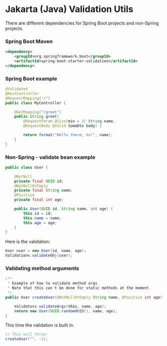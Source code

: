 # Jakarta (Java) Validation Utils

There are different dependencies for Spring Boot projects and non-Spring projects.

### Spring Boot Maven

```xml
<dependency>
    <groupId>org.springframework.boot</groupId>
    <artifactId>spring-boot-starter-validation</artifactId>
</dependency>
```

### Spring Boot example

```java
@Validated
@RestController
@RequestMapping("/")
public class MyController {

    @GetMapping("/greet")
    public String greet(
        @RequestParam @Size(min = 3) String name,
        @RequestBody @Valid SomeDto body) {

        return format("Hello there, %s!", name);
    }
}
```

### Non-Spring - validate bean example

```java
public class User {

    @NotNull
    private final UUID id;
    @NotNullOrEmpty
    private final String name;
    @Positive
    private final int age;

    public User(UUID id, String name, int age) {
        this.id = id;
        this.name = name;
        this.age = age;
    }
}
```
Here is the validation:
```java
User user = new User(id, name, age);
Validations.validateObj(user);
```

### Validating method arguments

```java
/**
 * Example of how to validate method args.
 * Note that this can't be done for static methods at the moment.
 */
public User createUser(@NotNullOrEmpty String name, @Positive int age) {

    Validators.validateArgs(this, name, age);
    return new User(UUID.randomUUID(), name, age);
}
```
This time the validation is built in:
```java
// This will throw:
createUser("", -1);
```
